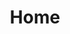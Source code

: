---
layout: default
title: Home
nav_order: 1
description: "Landing page for all my projects and code examples."
permalink: /
---